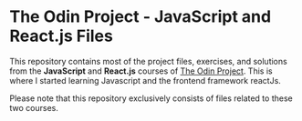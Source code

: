 # The Odin Project - JavaScript and React.js Files

This repository contains most of the project files, exercises, and solutions from the **JavaScript** and **React.js** courses of [The Odin Project](https://www.theodinproject.com/).
This is where I started learning Javascript and the frontend framework reactJs.


Please note that this repository exclusively consists of files related to these two courses.

